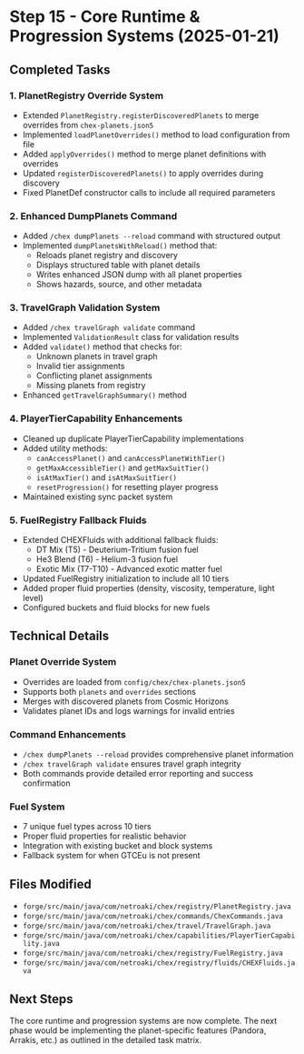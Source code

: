 # Step 15 - Core Runtime & Progression Systems (2025-01-21)

## Completed Tasks

### 1. PlanetRegistry Override System

- Extended `PlanetRegistry.registerDiscoveredPlanets` to merge overrides from `chex-planets.json5`
- Implemented `loadPlanetOverrides()` method to load configuration from file
- Added `applyOverrides()` method to merge planet definitions with overrides
- Updated `registerDiscoveredPlanets()` to apply overrides during discovery
- Fixed PlanetDef constructor calls to include all required parameters

### 2. Enhanced DumpPlanets Command

- Added `/chex dumpPlanets --reload` command with structured output
- Implemented `dumpPlanetsWithReload()` method that:
  - Reloads planet registry and discovery
  - Displays structured table with planet details
  - Writes enhanced JSON dump with all planet properties
  - Shows hazards, source, and other metadata

### 3. TravelGraph Validation System

- Added `/chex travelGraph validate` command
- Implemented `ValidationResult` class for validation results
- Added `validate()` method that checks for:
  - Unknown planets in travel graph
  - Invalid tier assignments
  - Conflicting planet assignments
  - Missing planets from registry
- Enhanced `getTravelGraphSummary()` method

### 4. PlayerTierCapability Enhancements

- Cleaned up duplicate PlayerTierCapability implementations
- Added utility methods:
  - `canAccessPlanet()` and `canAccessPlanetWithTier()`
  - `getMaxAccessibleTier()` and `getMaxSuitTier()`
  - `isAtMaxTier()` and `isAtMaxSuitTier()`
  - `resetProgression()` for resetting player progress
- Maintained existing sync packet system

### 5. FuelRegistry Fallback Fluids

- Extended CHEXFluids with additional fallback fluids:
  - DT Mix (T5) - Deuterium-Tritium fusion fuel
  - He3 Blend (T6) - Helium-3 fusion fuel
  - Exotic Mix (T7-T10) - Advanced exotic matter fuel
- Updated FuelRegistry initialization to include all 10 tiers
- Added proper fluid properties (density, viscosity, temperature, light level)
- Configured buckets and fluid blocks for new fuels

## Technical Details

### Planet Override System

- Overrides are loaded from `config/chex/chex-planets.json5`
- Supports both `planets` and `overrides` sections
- Merges with discovered planets from Cosmic Horizons
- Validates planet IDs and logs warnings for invalid entries

### Command Enhancements

- `/chex dumpPlanets --reload` provides comprehensive planet information
- `/chex travelGraph validate` ensures travel graph integrity
- Both commands provide detailed error reporting and success confirmation

### Fuel System

- 7 unique fuel types across 10 tiers
- Proper fluid properties for realistic behavior
- Integration with existing bucket and block systems
- Fallback system for when GTCEu is not present

## Files Modified

- `forge/src/main/java/com/netroaki/chex/registry/PlanetRegistry.java`
- `forge/src/main/java/com/netroaki/chex/commands/ChexCommands.java`
- `forge/src/main/java/com/netroaki/chex/travel/TravelGraph.java`
- `forge/src/main/java/com/netroaki/chex/capabilities/PlayerTierCapability.java`
- `forge/src/main/java/com/netroaki/chex/registry/FuelRegistry.java`
- `forge/src/main/java/com/netroaki/chex/registry/fluids/CHEXFluids.java`

## Next Steps

The core runtime and progression systems are now complete. The next phase would be implementing the planet-specific features (Pandora, Arrakis, etc.) as outlined in the detailed task matrix.
